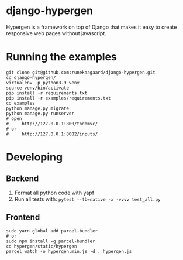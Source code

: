# django-hypergen

Hypergen is a framework on top of Django that makes it easy to create responsive web pages without javascript.

# Running the examples

    git clone git@github.com:runekaagaard/django-hypergen.git
    cd django-hypergen/
    virtualenv -p python3.9 venv
    source venv/bin/activate
    pip install -r requirements.txt
    pip install -r examples/requirements.txt
    cd examples
    python manage.py migrate
    python manage.py runserver
    # open
    #     http://127.0.0.1:800/todomvc/
    # or
    #     http://127.0.0.1:8002/inputs/

# Developing

## Backend

1. Format all python code with yapf
2. Run all tests with: `pytest --tb=native -x -vvvv test_all.py`

## Frontend

    sudo yarn global add parcel-bundler
    # or
    sudo npm install -g parcel-bundler
    cd hypergen/static/hypergen
    parcel watch -o hypergen.min.js -d . hypergen.js
    
